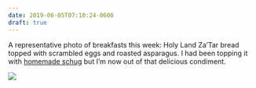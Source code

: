 ```yaml
---
date: 2019-06-05T07:10:24-0600
draft: true
---
```




A representative photo of breakfasts this week: Holy Land Za’Tar bread topped with scrambled eggs and roasted asparagus. I had been topping it with [homemade schug](https://www.tastingtable.com/cook/recipes/schug-secret-weapon-recipe) but I’m now out of that delicious condiment.

![](/images/2019/c419d84f4e.jpg)



